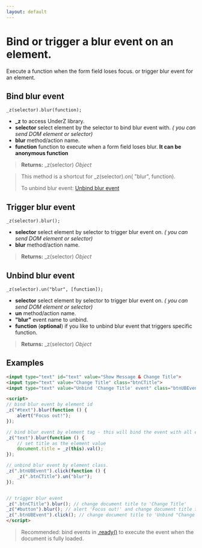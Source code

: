 ```yaml
---
layout: default
---
```

# Bind or trigger a blur event on an element.
Execute a function when the form field loses focus. or trigger blur event for an element.


## Bind blur event
`_z(selector).blur(function);`

* **_z** to access UnderZ library.
* **selector** select element by the selector to bind blur event with. _( you can send DOM element or selector)_
* **blur** method/action name.
* **function** function to execute when a form field loses blur. **It can be anonymous function**

> **Returns:** _z(selector) _Object_

> This method is a shortcut for _z(selector).on( "blur", function).
> 
> To unbind blur event: [Unbind blur event](https://github.com/hlaCk/UnderZ/wiki/.blur()#unbind-blur-event)

## Trigger blur event
`_z(selector).blur();`

* **selector** select element by selector to trigger blur event on. _( you can send DOM element or selector)_
* **blur** method/action name.

> **Returns:** _z(selector) _Object_

## Unbind blur event
`_z(selector).un("blur", [function]);`

* **selector** select element by selector to trigger blur event on. _( you can send DOM element or selector)_
* **un** method/action name.
* **"blur"** event name to unbind.
* **function** (**optional**) if you like to unbind blur event that triggers specific function.

> **Returns:** _z(selector) _Object_

## Examples

```html
<input type="text" id="text" value="Show Message & Change Title">
<input type="text" value="Change Title" class="btnCTitle">
<input type="text" value="Unbind 'Change Title' event" class="btnUBEvent">

<script>
// bind blur event by element id
_z("#text").blur(function () { 
	alert("Focus out!");
});

// bind blur event by element tag - this will bind the event with all elements with "input" tag.
_z("text").blur(function () { 
	// set title as the element value
	document.title = _z(this).val();
});

// unbind blur event by element class.
_z(".btnUBEvent").click(function () {
	_z(".btnCTitle").un("blur");
});


// trigger blur event
_z(".btnCTitle").blur(); // change document title to 'Change Title'
_z("#button").blur(); // alert 'Focus out!' and change document title to 'Show Message & Change Title'
_z(".btnUBEvent").click(); // change document title to 'Unbind "Change Title" event' and unbind blur event on .btnCTitle button
</script>

```

> Recommended: bind events in [.ready()](https://github.com/hlaCk/UnderZ/wiki/.ready()) to execute the event when the document is fully loaded.

